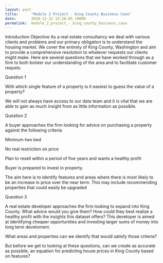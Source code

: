 ```yaml
---
layout: post
title:      "Module 2 Project - King County Business Case"
date:       2020-12-22 13:26:05 +0000
permalink:  module_2_project_-_king_county_business_case
---
```



Introduction
Objective
As a real estate consultancy we deal with various clients and problems and our primary obligation is to understand the housing market. We cover the entirety of King County, Washington and aim to provide a comprehensive resolution to whatever requests our clients might make. Here are several questions that we have worked through as a firm to both bolster our understanding of the area and to facilitate customer requsts.

Question 1

With which single feature of a property is it easiest to guess the value of a property?

We will not always have access to our data team and it is vital that we are able to gain as much insight from as little information as possible.

Question 2

A buyer approaches the firm looking for advice on purchasing a property against the following criteria

Minimum two bed

No real restriction on price

Plan to resell within a period of five years and wants a healthy profit

Buyer is prepared to invest in property.

The aim here is to identify features and areas where there is most likely to be an increase in price over the near term. This may include recommending properties that could easily be upgraded

Question 3

A real estate developer approaches the firm looking to expand into King County. What advice would you give them? How could they best realize a healthy profit with the insights this dataset offers? This developer is aimed at identifying cheaper opportunities and investing larger sums of money into long term develoment.

What areas and properties can we identify that would satisfy those criteria?

But before we get to looking at these questions, can we create as accurate as possible, an equation for predicting house prices in King County based on features?
